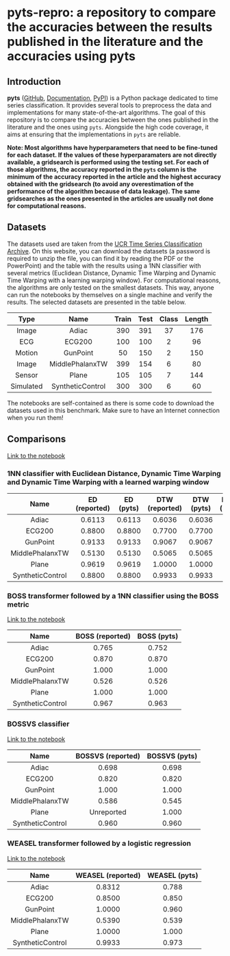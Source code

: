 # pyts-repro: a repository to compare the accuracies between the results published in the literature and the accuracies using pyts

## Introduction

**pyts**
([GitHub](https://github.com/johannfaouzi/pyts),
[Documentation](https://pyts.readthedocs.io/en/latest/),
[PyPI](https://pypi.org/project/pyts/)) is a Python package dedicated to time
series classification. It provides several tools to preprocess the data and
implementations for many state-of-the-art algorithms. The goal of this
repository is to compare the accuracies between the ones published in the
literature and the ones using `pyts`. Alongside the high code coverage,
it aims at ensuring that the implementations in `pyts` are reliable.

**Note: Most algorithms have hyperparameters that need to be fine-tuned for
each dataset. If the values of these hyperparamaters are not directly
available, a gridsearch is performed using the testing set. For each of those
algorithms, the accuracy reported in the `pyts` column is the minimum of the
accuracy reported in the article and the highest accuracy obtained with the
gridsearch (to avoid any overestimation of the performance of the algorithm
because of data leakage). The same gridsearches as the ones presented in the
articles are usually not done for computational reasons.**


## Datasets

The datasets used are taken from the
[UCR Time Series Classification Archive](https://www.cs.ucr.edu/%7Eeamonn/time_series_data_2018/).
On this website, you can download the datasets (a password is required to
unzip the file, you can find it by reading the PDF or the PowerPoint) and
the table with the results using a 1NN classifier with several metrics
(Euclidean Distance, Dynamic Time Warping and Dynamic Time Warping with a
learning warping window). For computational reasons, the algorithms are only
tested on the smallest datasets. This way, anyone can run the notebooks by
themselves on a single machine and verify the results. The selected datasets
are presented in the table below.

| Type        | Name             | Train | Test | Class | Length |
|:-----------:|:----------------:|:-----:|:----:|:-----:|:------:|
| Image       | Adiac            | 390   | 391  | 37    | 176    |
| ECG         | ECG200           | 100   | 100  | 2     | 96     |
| Motion      | GunPoint         | 50    | 150  | 2     | 150    |
| Image       | MiddlePhalanxTW  | 399   | 154  | 6     | 80     |
| Sensor      | Plane            | 105   | 105  | 7     | 144    |
| Simulated   | SyntheticControl | 300   | 300  | 6     | 60     |

The notebooks are self-contained as there is some code to download the datasets used
in this benchmark. Make sure to have an Internet connection when you run them!


## Comparisons

[Link to the notebook](../master/0.9.0/1NN%20-%20ED%2C%20DTW%20and%20DTW(w).ipynb)

### 1NN classifier with Euclidean Distance, Dynamic Time Warping and Dynamic Time Warping with a learned warping window

| Name             | ED (reported) | ED (pyts) | DTW (reported) | DTW (pyts) | DTW(w) (repored)  | DTW(w) (pyts)  |
|:----------------:|:-------------:|:---------:|:--------------:|:----------:|:-----------------:|:--------------:|
| Adiac            | 0.6113        | 0.6113    | 0.6036         | 0.6036     | 0.6087            | 0.6087         |
| ECG200           | 0.8800        | 0.8800    | 0.7700         | 0.7700     | 0.8800            | 0.8800         |
| GunPoint         | 0.9133        | 0.9133    | 0.9067         | 0.9067     | 0.9133            | 0.9133         |
| MiddlePhalanxTW  | 0.5130        | 0.5130    | 0.5065         | 0.5065     | 0.5065            | 0.5065         |
| Plane            | 0.9619        | 0.9619    | 1.0000         | 1.0000     | 1.0000            | 1.0000         |
| SyntheticControl | 0.8800        | 0.8800    | 0.9933         | 0.9933     | 0.9833            | 0.9833         |


### BOSS transformer followed by a 1NN classifier using the BOSS metric

[Link to the notebook](../master/0.9.0/BOSS.ipynb)

| Name             | BOSS (reported) | BOSS (pyts) |
|:----------------:|:---------------:|:-----------:|
| Adiac            | 0.765           | 0.752       |
| ECG200           | 0.870           | 0.870       |
| GunPoint         | 1.000           | 1.000       |
| MiddlePhalanxTW  | 0.526           | 0.526       |
| Plane            | 1.000           | 1.000       |
| SyntheticControl | 0.967           | 0.963       |


### BOSSVS classifier

[Link to the notebook](../master/0.9.0/BOSSVS.ipynb)

| Name             | BOSSVS (reported) | BOSSVS (pyts) |
|:----------------:|:-----------------:|:-------------:|
| Adiac            | 0.698             | 0.698         |
| ECG200           | 0.820             | 0.820         |
| GunPoint         | 1.000             | 1.000         |
| MiddlePhalanxTW  | 0.586             | 0.545         |
| Plane            | Unreported        | 1.000         |
| SyntheticControl | 0.960             | 0.960         |


### WEASEL transformer followed by a logistic regression

[Link to the notebook](../master/0.9.0/WEASEL.ipynb)

| Name             | WEASEL (reported) | WEASEL (pyts) |
|:----------------:|:-----------------:|:-------------:|
| Adiac            | 0.8312            | 0.788         |
| ECG200           | 0.8500            | 0.850         |
| GunPoint         | 1.0000            | 0.960         |
| MiddlePhalanxTW  | 0.5390            | 0.539         |
| Plane            | 1.0000            | 1.000         |
| SyntheticControl | 0.9933            | 0.973         |
